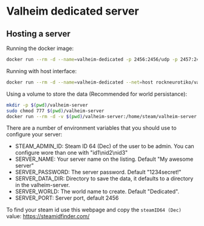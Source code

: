 # Valheim dedicated server

## Hosting a server

Running the docker image:

``` bash
docker run --rm -d --name=valheim-dedicated -p 2456:2456/udp -p 2457:2457/udp rockneurotiko/valheim:latest
```

Running with host interface:

``` bash
docker run --rm -d --name=valheim-dedicated --net=host rockneurotiko/valheim:latest
```

Using a volume to store the data (Recommended for world persistance):

``` bash
mkdir -p $(pwd)/valheim-server
sudo chmod 777 $(pwd)/valheim-server
docker run --rm -d -v $(pwd)/valheim-server:/home/steam/valheim-server --name=valheim-dedicated --net=host rockneurotiko/valheim:latest
```

There are a number of environment variables that you should use to configure your server:

- STEAM_ADMIN_ID: Steam ID 64 (Dec) of the user to be admin. You can configure wore than one with "id1\nid2\nid3"
- SERVER_NAME: Your server name on the listing. Default "My awesome server"
- SERVER_PASSWORD: The server password. Default "1234secret!"
- SERVER_DATA_DIR: Directory to save the data, it defaults to a directory in the valheim-server.
- SERVER_WORLD: The world name to create. Default "Dedicated".
- SERVER_PORT: Server port, default 2456

To find your steam id use this webpage and copy the `steamID64 (Dec)` value: https://steamidfinder.com/
